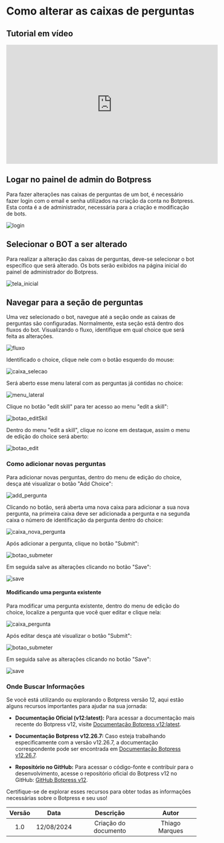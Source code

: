 # Como alterar as caixas de perguntas

## Tutorial em vídeo

<iframe width="560" height="315" src="https://www.youtube.com/embed/IWsbCVlCqZU" frameborder="0" allow="accelerometer; autoplay; clipboard-write; encrypted-media; gyroscope; picture-in-picture" allowfullscreen></iframe>

## Logar no painel de admin do Botpress

Para fazer alterações nas caixas de perguntas de um bot, é necessário fazer login com o email e senha utilizados na criação da conta no Botpress. Esta conta é a de administrador, necessária para a criação e modificação de bots.

![login](../images/login.png)

## Selecionar o BOT a ser alterado

Para realizar a alteração das caixas de perguntas, deve-se selecionar o bot específico que será alterado. Os bots serão exibidos na página inicial do painel de administrador do Botpress.

![tela_inicial](../images/imagens_texto/tela_inicial.jpg)

## Navegar para a seção de perguntas

Uma vez selecionado o bot, navegue até a seção onde as caixas de perguntas são configuradas. Normalmente, esta seção está dentro dos fluxos do bot. Visualizando o fluxo, identifique em qual choice que será feita as alterações.

![fluxo](../images/imagens_texto/fluxo.png)

Identificado o choice, clique nele com o botão esquerdo do mouse:

![caixa_selecao](../images/imagens_texto/caixa_selecao.png)

Será aberto esse menu lateral com as perguntas já contidas no choice:

![menu_lateral](../images/imagens_texto/menu_lateral.png)

Clique no botão "edit skill" para ter acesso ao menu "edit a skill":

![botao_editSkil](../images/imagens_texto/botao_editSkil.png)

Dentro do menu "edit a skill", clique no ícone em destaque, assim o menu de edição do choice será aberto:

![botao_edit](../images/imagens_texto/botao_edit.png)

### Como adicionar novas perguntas

Para adicionar novas perguntas, dentro do menu de edição do choice, desça até visualizar o botão "Add Choice": 

![add_pergunta](../images/imagens_texto/add_pergunta.png)

Clicando no botão, será aberta uma nova caixa para adicionar a sua nova pergunta, na primeira caixa deve ser adicionada a pergunta e na segunda caixa o número de identificação da pergunta dentro do choice:

![caixa_nova_pergunta](../images/imagens_texto/caixa_nova_pergunta.png)

Após adicionar a pergunta, clique no botão "Submit":

![botao_submeter](../images/imagens_texto/bota0_submeter.png)

Em seguida salve as alterações clicando no botão "Save":

![save](../images/imagens_texto/save.png)


#### Modificando uma pergunta existente

Para modificar uma pergunta existente, dentro do menu de edição do choice, localize a pergunta que você quer editar e clique nela:

![caixa_pergunta](../images/imagens_texto/caixa_pergunta.png)

Após editar desça até visualizar o botão "Submit":

![botao_submeter](../images/imagens_texto/bota0_submeter.png)

Em seguida salve as alterações clicando no botão "Save":

![save](../images/imagens_texto/save.png)

### Onde Buscar Informações

Se você está utilizando ou explorando o Botpress versão 12, aqui estão alguns recursos importantes para ajudar na sua jornada:

- **Documentação Oficial (v12:latest):** Para acessar a documentação mais recente do Botpress v12, visite [Documentação Botpress v12:latest](https://v12.botpress.com/).

- **Documentação Botpress v12.26.7:** Caso esteja trabalhando especificamente com a versão v12.26.7, a documentação correspondente pode ser encontrada em [Documentação Botpress v12.26.7](http://botpress-docs.s3-website-us-east-1.amazonaws.com/docs/introduction/).

- **Repositório no GitHub:** Para acessar o código-fonte e contribuir para o desenvolvimento, acesse o repositório oficial do Botpress v12 no GitHub: [GitHub Botpress v12](https://github.com/botpress/v12).

Certifique-se de explorar esses recursos para obter todas as informações necessárias sobre o Botpress e seu uso!

| Versão |    Data    |                       Descrição                       |      Autor       |
| :----: | :--------: | :---------------------------------------------------: | :--------------: |
|  1.0   | 12/08/2024 |           Criação do documento                        |  Thiago Marques  |
